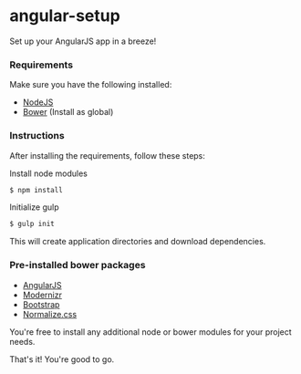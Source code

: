 # angular-setup
Set up your AngularJS app in a breeze!

### Requirements
Make sure you have the following installed:
* [NodeJS](https://nodejs.org)
* [Bower](http://bower.io) (Install as global)

### Instructions
After installing the requirements, follow these steps:

Install node modules
```sh
$ npm install
```

Initialize gulp
```sh
$ gulp init
```
This will create application directories and download dependencies.

### Pre-installed bower packages
* [AngularJS](https://angularjs.org)
* [Modernizr](http://modernizr.com)
* [Bootstrap](http://getbootstrap.com)
* [Normalize.css](https://necolas.github.io/normalize.css)

You're free to install any additional node or bower modules for your project needs.

That's it! You're good to go.
